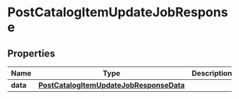 # PostCatalogItemUpdateJobResponse

## Properties
Name | Type | Description | Notes
------------ | ------------- | ------------- | -------------
**data** | [**PostCatalogItemUpdateJobResponseData**](PostCatalogItemUpdateJobResponseData.md) |  | 
